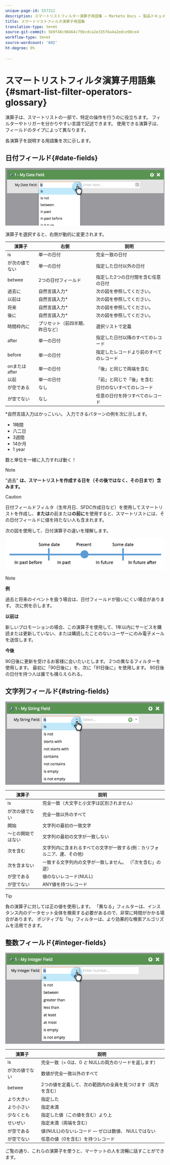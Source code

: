 ```yaml
---
unique-page-id: 557312
description: スマートリストフィルター演算子用語集 — Marketo Docs — 製品ドキュメント
title: スマートリストフィルタ演算子用語集
translation-type: tm+mt
source-git-commit: 5b9f48c98464c79bcdca2e335f6a4a2edce98ce4
workflow-type: tm+mt
source-wordcount: '602'
ht-degree: 0%

---
```



# スマートリストフィルタ演算子用語集{#smart-list-filter-operators-glossary}

演算子は、スマートリストの一部で、特定の操作を行うのに役立ちます。 フィルターやトリガーを分かりやすい言語で記述できます。 使用できる演算子は、フィールドのタイプによって異なります。

各演算子を説明する用語集を次に示します。

## 日付フィールド{#date-fields}

![](assets/image2014-9-10-17-3a15-3a47.png)

演算子を選択すると、右側が動的に変更されます。

| 演算子 | 右側 | 説明 |
|---|---|---|
| is | 単一の日付 | 完全一致の日付 |
| が次の値でない | 単一の日付 | 指定した日付以外の日付 |
| betwee | 2つの日付フィールド | 指定した2つの日付間を含む任意の日付 |
| 過去に | 自然言語入力* | 次の図を参照してください。 |
| 以前は | 自然言語入力* | 次の図を参照してください。 |
| 将来 | 自然言語入力* | 次の図を参照してください。 |
| 後に | 自然言語入力* | 次の図を参照してください。 |
| 時間枠内に | プリセット（前四半期、昨日など） | 選択リストで定義 |
| after | 単一の日付 | 指定した日付以降のすべてのレコード |
| before | 単一の日付 | 指定したレコードより前のすべてのレコード |
| onまたはafter | 単一の日付 | 「後」と同じで両端を含む |
| 以前 | 単一の日付 | 「前」と同じで「後」を含む |
| が空である | なし | 日付のないすべてのレコード |
| が空でない | なし | 任意の日付を持つすべてのレコード |

*自然言語入力はかっこいい。 入力できるパターンの例を次に示します。

* 1時間
* 八二日
* 3週間
* 14か月
* 1 year

数と単位を一緒に入力すれば動く！

>[!NOTE]
>
>&quot;過去&quot; **は、スマートリストを作成する日を（その後ではなく、その日まで）含みます。**

>[!CAUTION]
>
>日付フィールドフィルタ（生年月日、SFDC作成日など）を使用してスマートリストを作成し、**または**&#x200B;の前または&#x200B;**の前に**&#x200B;を使用すると、スマートリストには、その日付フィールドに値を持たない人も含まれます。

次の図を使用して、日付演算子の違いを理解します。

![](assets/image2014-9-10-17-3a15-3a58.png)

>[!NOTE]
>
>**例**
>
>過去と将来のイベントを扱う場合は、日付フィールドが扱いにくい場合があります。 次に例を示します。
>
>**以前は**
>
>新しいプロモーションの場合、この演算子を使用して、1年以内にサービスを購読または更新していない、または購読したことのないユーザーにのみ電子メールを送信します。
>
>**今後**
>
>90日後に更新を受けるお客様に会いたいとします。 2つの異なるフィルターを使用します。 最初に「90日後に」を、次に「91日後に」を使用します。 90日後の日付を持つ人は誰でも捕らえられる。

## 文字列フィールド{#string-fields}

![](assets/image2014-9-10-17-3a16-3a6.png)

| 演算子 | 説明 |
|---|---|
| is | 完全一致（大文字と小文字は区別されません） |
| が次の値でない | 完全一致以外のすべて |
| 開始 | 文字列の最初の一致文字 |
| ～との開始ではない | 文字列の最初の文字が一致しない |
| 次を含む | 文字列内に含まれるすべての文字が一致する(例：カリフォルニア、運、その他) |
| 次を含まない | 一致する文字列内の文字が一致しません。 （「次を含む」の逆） |
| が空である | 値のないレコード(NULL) |
| が空でない | ANY値を持つレコード |

>[!TIP]
>
>負の演算子に対しては正の値を使用します。 「異なる」フィルターは、インスタンス内のデータセット全体を検索する必要があるので、非常に時間がかかる場合があります。 ポジティブな「is」フィルターは、より効果的な検索アルゴリズムを活用できます。

## 整数フィールド{#integer-fields}

![](assets/image2014-9-10-17-3a16-3a14.png)

<table> 
 <thead> 
  <tr> 
   <th colspan="1" rowspan="1">演算子</th> 
   <th colspan="1" rowspan="1">説明</th> 
  </tr> 
 </thead> 
 <tbody> 
  <tr> 
   <td colspan="1" rowspan="1">is</td> 
   <td colspan="1" rowspan="1">完全一致（= 0は、0 <em>と</em> NULLの両方のリードを返します）</td> 
  </tr> 
  <tr> 
   <td colspan="1" rowspan="1">が次の値でない</td> 
   <td colspan="1" rowspan="1">数値が完全一致以外のすべて</td> 
  </tr> 
  <tr> 
   <td colspan="1" rowspan="1">betwee</td> 
   <td colspan="1" rowspan="1">2つの値を定義して、次の範囲内の全員を見つけます（両方を含む）</td> 
  </tr> 
  <tr> 
   <td colspan="1" rowspan="1">より大きい</td> 
   <td colspan="1" rowspan="1">指定した</td> 
  </tr> 
  <tr> 
   <td colspan="1" rowspan="1">より小さい</td> 
   <td colspan="1" rowspan="1">指定未満</td> 
  </tr> 
  <tr> 
   <td colspan="1" rowspan="1">少なくとも</td> 
   <td colspan="1" rowspan="1">指定した値（この値を含む）より上</td> 
  </tr> 
  <tr> 
   <td colspan="1" rowspan="1">せいぜい</td> 
   <td colspan="1" rowspan="1">指定未満（両端を含む）</td> 
  </tr> 
  <tr> 
   <td colspan="1" rowspan="1">が空である</td> 
   <td colspan="1" rowspan="1">値(NULL)のないレコード — ゼロは数値、<em></em> NULLではない</td> 
  </tr> 
  <tr> 
   <td colspan="1" rowspan="1">が空でない</td> 
   <td colspan="1" rowspan="1">任意の値（0を含む）を持つレコード</td> 
  </tr> 
 </tbody> 
</table>

ご覧の通り、これらの演算子を使うと、マーケットの人を流暢に話すことができます。
